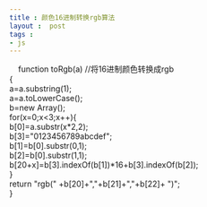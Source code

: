 ```yaml
---
title : 颜色16进制转换rgb算法
layout :  post
tags : 
- js
---
```

<div>     function toRgb(a) //将16进制颜色转换成rgb  <br/>{  <br/>a=a.substring(1);  <br/>a=a.toLowerCase();  <br/>b=new Array();  <br/>for(x=0;x&lt;3;x++){  <br/>b[0]=a.substr(x*2,2);  <br/>b[3]="0123456789abcdef";  <br/>b[1]=b[0].substr(0,1);  <br/>b[2]=b[0].substr(1,1);  <br/>b[20+x]=b[3].indexOf(b[1])*16+b[3].indexOf(b[2]);  <br/>}  <br/>return "rgb(" +b[20]+","+b[21]+","+b[22]+ ")";  <br/>}  </div>